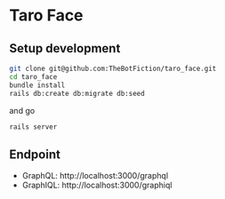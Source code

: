 # Taro Face
## Setup development
```bash
git clone git@github.com:TheBotFiction/taro_face.git
cd taro_face
bundle install
rails db:create db:migrate db:seed
```
and go
```bash
rails server
```

## Endpoint
- GraphQL: http://localhost:3000/graphql
- GraphIQL: http://localhost:3000/graphiql
